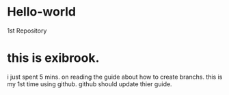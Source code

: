 # Hello-world
1st Repository

  # this is exibrook.
  
  i just spent 5 mins. on reading the guide about how to create branchs. this is my
  1st time using github. github should update thier guide.
